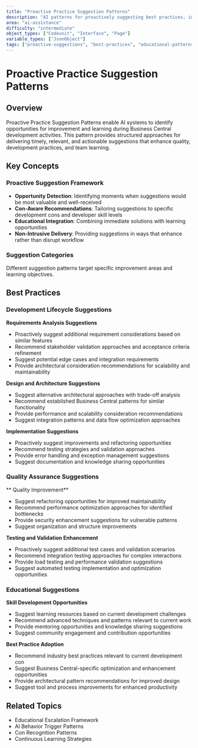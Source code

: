 ```yaml
---
title: "Proactive Practice Suggestion Patterns"
description: "AI patterns for proactively suggesting best practices, improvements, and educational opportunities in Business Central development"
area: "ai-assistance"
difficulty: "intermediate"
object_types: ["Codeunit", "Interface", "Page"]
variable_types: ["JsonObject"]
tags: ["proactive-suggestions", "best-practices", "educational-patterns", "quality-improvement", "development-guidance"]
---
```


# Proactive Practice Suggestion Patterns

## Overview

Proactive Practice Suggestion Patterns enable AI systems to identify opportunities for improvement and learning during Business Central development activities. This pattern provides structured approaches for delivering timely, relevant, and actionable suggestions that enhance  quality, development practices, and team learning.

## Key Concepts

### Proactive Suggestion Framework
- **Opportunity Detection**: Identifying moments when suggestions would be most valuable and well-received
- **Con-Aware Recommendations**: Tailoring suggestions to specific development cons and developer skill levels
- **Educational Integration**: Combining immediate solutions with learning opportunities
- **Non-Intrusive Delivery**: Providing suggestions in ways that enhance rather than disrupt workflow

### Suggestion Categories
Different suggestion patterns target specific improvement areas and learning objectives.

## Best Practices

### Development Lifecycle Suggestions

**Requirements Analysis Suggestions**
- Proactively suggest additional requirement considerations based on similar features
- Recommend stakeholder validation approaches and acceptance criteria refinement
- Suggest potential edge cases and integration requirements
- Provide architectural consideration recommendations for scalability and maintainability

**Design and Architecture Suggestions**
- Suggest alternative architectural approaches with trade-off analysis
- Recommend established Business Central patterns for similar functionality
- Provide performance and scalability consideration recommendations
- Suggest integration patterns and data flow optimization approaches

**Implementation Suggestions**
- Proactively suggest  improvements and refactoring opportunities
- Recommend testing strategies and validation approaches
- Provide error handling and exception management suggestions
- Suggest documentation and knowledge sharing opportunities

### Quality Assurance Suggestions

** Quality Improvement**
- Suggest refactoring opportunities for improved maintainability
- Recommend performance optimization approaches for identified bottlenecks
- Provide security enhancement suggestions for vulnerable  patterns
- Suggest  organization and structure improvements

**Testing and Validation Enhancement**
- Proactively suggest additional test cases and validation scenarios
- Recommend integration testing approaches for complex interactions
- Provide load testing and performance validation suggestions
- Suggest automated testing implementation and optimization opportunities

### Educational Suggestions

**Skill Development Opportunities**
- Suggest learning resources based on current development challenges
- Recommend advanced techniques and patterns relevant to current work
- Provide mentoring opportunities and knowledge sharing suggestions
- Suggest community engagement and contribution opportunities

**Best Practice Adoption**
- Recommend industry best practices relevant to current development con
- Suggest Business Central-specific optimization and enhancement opportunities
- Provide architectural pattern recommendations for improved design
- Suggest tool and process improvements for enhanced productivity

## Related Topics

- Educational Escalation Framework
- AI Behavior Trigger Patterns
- Con Recognition Patterns
- Continuous Learning Strategies
